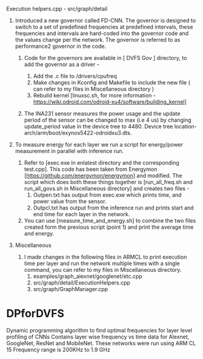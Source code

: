 Execution helpers.cpp - src/graph/detail

1. Introduced a new governor called FD-CNN. The governor is designed to switch to a set of predefined frequencies at predefined intervals, these frequencies and intervals are hard-coded into the governor code and the values change per the network. The governor is referred to as performance2 governor in the code.
    1. Code for the governors are available in [ DVFS Gov ] directory, to add the governor as a driver -
        1. Add the .c file to /drivers/cpufreq
        2. Make changes in Kconfig and Makefile to include the new file ( can refer to my files in Miscellaneous directory )
        3. Rebuild kernel [linuxsc.sh, for more information - https://wiki.odroid.com/odroid-xu4/software/building_kernel]
    

    2. The INA231 sensor measures the power usage and the update period of the sensor can be changed to max (i.e 4 us) by changing update_period value in the device tree to 4480. Device tree location- arch/arm/boot/exynos5422-odroidxu3.dts.


2. To measure energy for each layer we run a script for energy/power  measurement in parallel with inference run. 
    1. Refer to [exec.exe in enlatest directory and the corresponding test.cpp]. This code has been taken from Energymon [https://github.com/energymon/energymon] and modified. The script which does both these things together is [run_all_freq.sh and  run_all_govs.sh in Miscellaneous directory] and creates two files - 
        1. Outpen.txt has output from exec.exe which prints time, and power value from the sensor.
        2. Outpcl.txt has output from the inference run and prints start and end time for each layer in the network.
    2. You can use [measure_time_and_energy.sh] to combine the two files created form the previous script (point 1) and print the average time and energy.


3. Miscellaneous 
    1. I made changes in the following files in ARMCL to print execution time per layer and run the network multiple times with a single command, you can refer to my files in Miscellaneous directory. 
        1. examples/graph_alexnet/googlenet/etc.cpp
        2. src/graph/detail/ExecutionHelpers.cpp
        3. src/graph/GraphManager.cpp




# DPforDVFS

Dynamic programming algorithm to find optimal frequencies for layer level profiling of CNNs
Contains layer wise frequency vs time data for Alexnet, GoogleNet, ResNet and MobileNet. These networks were run using ARM CL 15 
Frequency range is 200KHz to 1.9 GHz
